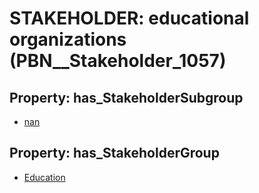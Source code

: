 # STAKEHOLDER: __educational organizations__ (PBN__Stakeholder_1057)

## Property: has_StakeholderSubgroup

* [nan](PBN__StakeholderSubgroup_7)

## Property: has_StakeholderGroup

* [Education](PBN__StakeholderGroup_1)

